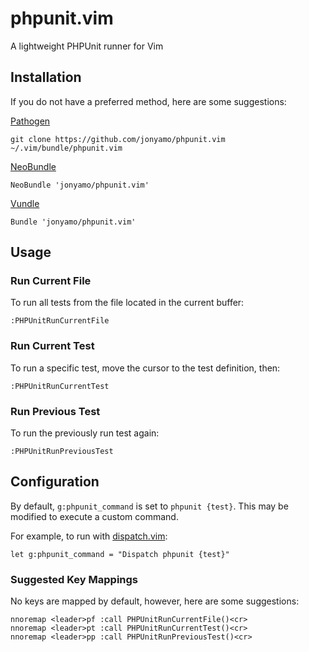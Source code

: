 # phpunit.vim

A lightweight PHPUnit runner for Vim

## Installation

If you do not have a preferred method, here are some suggestions:

[Pathogen](https://github.com/tpope/vim-pathogen)

    git clone https://github.com/jonyamo/phpunit.vim ~/.vim/bundle/phpunit.vim

[NeoBundle](https://github.com/Shougo/neobundle.vim)

    NeoBundle 'jonyamo/phpunit.vim'

[Vundle](https://github.com/gmarik/vundle)

    Bundle 'jonyamo/phpunit.vim'

## Usage

### Run Current File

To run all tests from the file located in the current buffer:

    :PHPUnitRunCurrentFile

### Run Current Test

To run a specific test, move the cursor to the test definition, then:

    :PHPUnitRunCurrentTest

### Run Previous Test

To run the previously run test again:

    :PHPUnitRunPreviousTest

## Configuration

By default, `g:phpunit_command` is set to `phpunit {test}`. This may be
modified to execute a custom command.

For example, to run with
[dispatch.vim](https://github.com/tpope/vim-dispatch):

`let g:phpunit_command = "Dispatch phpunit {test}"`

### Suggested Key Mappings

No keys are mapped by default, however, here are some suggestions:

    nnoremap <leader>pf :call PHPUnitRunCurrentFile()<cr>
    nnoremap <leader>pt :call PHPUnitRunCurrentTest()<cr>
    nnoremap <leader>pp :call PHPUnitRunPreviousTest()<cr>
